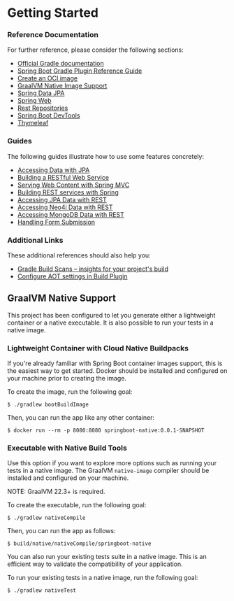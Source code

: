 # Getting Started

### Reference Documentation

For further reference, please consider the following sections:

* [Official Gradle documentation](https://docs.gradle.org)
* [Spring Boot Gradle Plugin Reference Guide](https://docs.spring.io/spring-boot/docs/3.1.4/gradle-plugin/reference/html/)
* [Create an OCI image](https://docs.spring.io/spring-boot/docs/3.1.4/gradle-plugin/reference/html/#build-image)
* [GraalVM Native Image Support](https://docs.spring.io/spring-boot/docs/3.1.4/reference/html/native-image.html#native-image)
* [Spring Data JPA](https://docs.spring.io/spring-boot/docs/3.1.4/reference/htmlsingle/index.html#data.sql.jpa-and-spring-data)
* [Spring Web](https://docs.spring.io/spring-boot/docs/3.1.4/reference/htmlsingle/index.html#web)
* [Rest Repositories](https://docs.spring.io/spring-boot/docs/3.1.4/reference/htmlsingle/index.html#howto.data-access.exposing-spring-data-repositories-as-rest)
* [Spring Boot DevTools](https://docs.spring.io/spring-boot/docs/3.1.4/reference/htmlsingle/index.html#using.devtools)
* [Thymeleaf](https://docs.spring.io/spring-boot/docs/3.1.4/reference/htmlsingle/index.html#web.servlet.spring-mvc.template-engines)

### Guides

The following guides illustrate how to use some features concretely:

* [Accessing Data with JPA](https://spring.io/guides/gs/accessing-data-jpa/)
* [Building a RESTful Web Service](https://spring.io/guides/gs/rest-service/)
* [Serving Web Content with Spring MVC](https://spring.io/guides/gs/serving-web-content/)
* [Building REST services with Spring](https://spring.io/guides/tutorials/rest/)
* [Accessing JPA Data with REST](https://spring.io/guides/gs/accessing-data-rest/)
* [Accessing Neo4j Data with REST](https://spring.io/guides/gs/accessing-neo4j-data-rest/)
* [Accessing MongoDB Data with REST](https://spring.io/guides/gs/accessing-mongodb-data-rest/)
* [Handling Form Submission](https://spring.io/guides/gs/handling-form-submission/)

### Additional Links

These additional references should also help you:

* [Gradle Build Scans – insights for your project's build](https://scans.gradle.com#gradle)
* [Configure AOT settings in Build Plugin](https://docs.spring.io/spring-boot/docs/3.1.4/gradle-plugin/reference/htmlsingle/#aot)

## GraalVM Native Support

This project has been configured to let you generate either a lightweight container or a native executable.
It is also possible to run your tests in a native image.

### Lightweight Container with Cloud Native Buildpacks

If you're already familiar with Spring Boot container images support, this is the easiest way to get started.
Docker should be installed and configured on your machine prior to creating the image.

To create the image, run the following goal:

```
$ ./gradlew bootBuildImage
```

Then, you can run the app like any other container:

```
$ docker run --rm -p 8080:8080 springboot-native:0.0.1-SNAPSHOT
```

### Executable with Native Build Tools

Use this option if you want to explore more options such as running your tests in a native image.
The GraalVM `native-image` compiler should be installed and configured on your machine.

NOTE: GraalVM 22.3+ is required.

To create the executable, run the following goal:

```
$ ./gradlew nativeCompile
```

Then, you can run the app as follows:

```
$ build/native/nativeCompile/springboot-native
```

You can also run your existing tests suite in a native image.
This is an efficient way to validate the compatibility of your application.

To run your existing tests in a native image, run the following goal:

```
$ ./gradlew nativeTest
```

